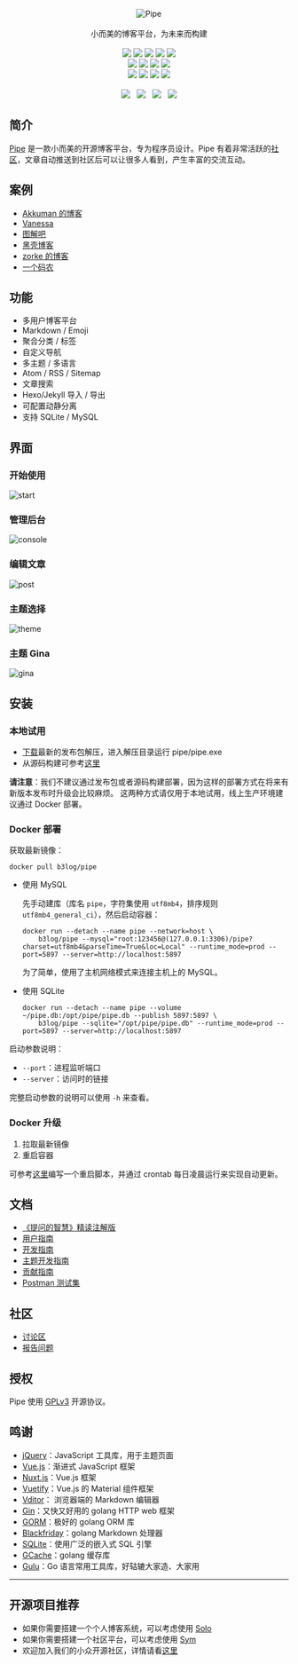 <p align = "center">
<img alt="Pipe" src="https://user-images.githubusercontent.com/873584/52321153-3d6d6900-2a0e-11e9-9ea6-57974a302dbf.png">
<br><br>
小而美的博客平台，为未来而构建
<br><br>
<a title="Build Status" target="_blank" href="https://travis-ci.org/b3log/pipe"><img src="https://img.shields.io/travis/b3log/pipe.svg?style=flat-square"></a>
<a title="Go Report Card" target="_blank" href="https://goreportcard.com/report/github.com/b3log/pipe"><img src="https://goreportcard.com/badge/github.com/b3log/pipe?style=flat-square"></a>
<a title="Coverage Status" target="_blank" href="https://coveralls.io/repos/github/b3log/pipe/badge.svg?branch=master"><img src="https://img.shields.io/coveralls/github/b3log/pipe.svg?style=flat-square&color=CC9933"></a>
<a title="Code Size" target="_blank" href="https://github.com/b3log/pipe"><img src="https://img.shields.io/github/languages/code-size/b3log/pipe.svg?style=flat-square"></a>
<a title="GPLv3" target="_blank" href="https://github.com/b3log/pipe/blob/master/LICENSE"><img src="https://img.shields.io/badge/license-GPLv3-orange.svg?style=flat-square"></a>
<br>
<a title="Releases" target="_blank" href="https://github.com/b3log/pipe/releases"><img src="https://img.shields.io/github/release/b3log/pipe.svg?style=flat-square"></a>
<a title="Release Date" target="_blank" href="https://github.com/b3log/pipe/releases"><img src="https://img.shields.io/github/release-date/b3log/pipe.svg?style=flat-square&color=99CCFF"></a>
<a title="Docker Pulls" target="_blank" href="https://hub.docker.com/r/b3log/pipe"><img src="https://img.shields.io/docker/pulls/b3log/pipe.svg?style=flat-square&color=blueviolet"></a>
<a title="Docker Image Size" target="_blank" href="https://hub.docker.com/r/b3log/pipe"><img src="https://img.shields.io/microbadger/image-size/b3log/pipe.svg?style=flat-square&color=ff96b4"></a>
<br>
<a title="GitHub Commits" target="_blank" href="https://github.com/b3log/pipe/commits/master"><img src="https://img.shields.io/github/commit-activity/m/b3log/pipe.svg?style=flat-square"></a>
<a title="Last Commit" target="_blank" href="https://github.com/b3log/pipe/commits/master"><img src="https://img.shields.io/github/last-commit/b3log/pipe.svg?style=flat-square&color=FF9900"></a>
<a title="GitHub Pull Requests" target="_blank" href="https://github.com/b3log/pipe/pulls"><img src="https://img.shields.io/github/issues-pr-closed/b3log/pipe.svg?style=flat-square&color=FF9966"></a>
<a title="Hits" target="_blank" href="https://github.com/b3log/hits"><img src="https://hits.b3log.org/b3log/pipe.svg"></a>
<br><br>
<a title="GitHub Watchers" target="_blank" href="https://github.com/b3log/pipe/watchers"><img src="https://img.shields.io/github/watchers/b3log/pipe.svg?label=Watchers&style=social"></a>&nbsp;&nbsp;
<a title="GitHub Stars" target="_blank" href="https://github.com/b3log/pipe/stargazers"><img src="https://img.shields.io/github/stars/b3log/pipe.svg?label=Stars&style=social"></a>&nbsp;&nbsp;
<a title="GitHub Forks" target="_blank" href="https://github.com/b3log/pipe/network/members"><img src="https://img.shields.io/github/forks/b3log/pipe.svg?label=Forks&style=social"></a>&nbsp;&nbsp;
<a title="Author GitHub Followers" target="_blank" href="https://github.com/88250"><img src="https://img.shields.io/github/followers/88250.svg?label=Followers&style=social"></a>
</p>

## 简介

[Pipe](https://github.com/b3log/pipe) 是一款小而美的开源博客平台，专为程序员设计。Pipe 有着非常活跃的[社区](https://hacpai.com)，文章自动推送到社区后可以让很多人看到，产生丰富的交流互动。

## 案例

* [Akkuman 的博客](http://o0o.pub)
* [Vanessa](http://vanessa.b3log.org)
* [图解吧](http://tujie8.net)
* [黑壳博客](http://blog.bhusk.com)
* [zorke 的博客](https://www.zorkelvll.cn)
* [一个码农](http://blog.gitor.org)

## 功能

* 多用户博客平台
* Markdown / Emoji
* 聚合分类 / 标签
* 自定义导航
* 多主题 / 多语言
* Atom / RSS / Sitemap
* 文章搜索
* Hexo/Jekyll 导入 / 导出
* 可配置动静分离
* 支持 SQLite / MySQL

## 界面

### 开始使用

![start](https://user-images.githubusercontent.com/873584/56882188-78bf8700-6a95-11e9-9aab-841340d809ea.png)

### 管理后台

![console](https://user-images.githubusercontent.com/873584/56882183-7826f080-6a95-11e9-92ab-447c8f05c1ac.png)

### 编辑文章

![post](https://user-images.githubusercontent.com/873584/56882187-78bf8700-6a95-11e9-9147-822df8a32ffc.png)

### 主题选择

![theme](https://user-images.githubusercontent.com/873584/56882189-78bf8700-6a95-11e9-8b63-ab1f3a8b9a21.png)

### 主题 Gina

![gina](https://user-images.githubusercontent.com/873584/56882185-7826f080-6a95-11e9-9809-79a6eaaf784c.png)

## 安装

### 本地试用

* [下载](https://github.com/b3log/pipe/releases)最新的发布包解压，进入解压目录运行 pipe/pipe.exe
* 从源码构建可参考[这里](https://hacpai.com/article/1533965022328)

**请注意**：我们不建议通过发布包或者源码构建部署，因为这样的部署方式在将来有新版本发布时升级会比较麻烦。
这两种方式请仅用于本地试用，线上生产环境建议通过 Docker 部署。

### Docker 部署

获取最新镜像：

```shell
docker pull b3log/pipe
```

* 使用 MySQL

  先手动建库（库名 `pipe`，字符集使用 `utf8mb4`，排序规则 `utf8mb4_general_ci`），然后启动容器：
  
  ```shell
  docker run --detach --name pipe --network=host \
      b3log/pipe --mysql="root:123456@(127.0.0.1:3306)/pipe?charset=utf8mb4&parseTime=True&loc=Local" --runtime_mode=prod --port=5897 --server=http://localhost:5897
  ```
  为了简单，使用了主机网络模式来连接主机上的 MySQL。
  
* 使用 SQLite

  ```shell
  docker run --detach --name pipe --volume ~/pipe.db:/opt/pipe/pipe.db --publish 5897:5897 \
      b3log/pipe --sqlite="/opt/pipe/pipe.db" --runtime_mode=prod --port=5897 --server=http://localhost:5897
  ```
  
启动参数说明：

* `--port`：进程监听端口
* `--server`：访问时的链接

完整启动参数的说明可以使用 `-h` 来查看。

### Docker 升级

1. 拉取最新镜像
2. 重启容器

可参考[这里](https://github.com/b3log/pipe/blob/master/docker-restart.sh)编写一个重启脚本，并通过 crontab 每日凌晨运行来实现自动更新。

## 文档

* [《提问的智慧》精读注解版](https://hacpai.com/article/1536377163156)
* [用户指南](https://hacpai.com/article/1513761942333)
* [开发指南](https://hacpai.com/article/1533965022328)
* [主题开发指南](https://hacpai.com/article/1512550354920)
* [贡献指南](https://github.com/b3log/pipe/blob/master/CONTRIBUTING.md)
* [Postman 测试集](https://www.getpostman.com/collections/900ddef64ad0e60479a6)

## 社区

* [讨论区](https://hacpai.com/tag/pipe)
* [报告问题](https://github.com/b3log/pipe/issues/new/choose)

## 授权

Pipe 使用 [GPLv3](https://www.gnu.org/licenses/gpl-3.0.txt) 开源协议。

## 鸣谢

* [jQuery](https://github.com/jquery/jquery)：JavaScript 工具库，用于主题页面
* [Vue.js](https://github.com/vuejs/vue)：渐进式 JavaScript 框架
* [Nuxt.js](https://github.com/nuxt/nuxt.js)：Vue.js 框架
* [Vuetify](https://github.com/vanessa219/vuetify)：Vue.js 的 Material 组件框架
* [Vditor](https://github.com/b3log/vditor)： 浏览器端的 Markdown 编辑器
* [Gin](https://github.com/gin-gonic/gin)：又快又好用的 golang HTTP web 框架
* [GORM](https://github.com/jinzhu/gorm)：极好的 golang ORM 库
* [Blackfriday](github.com/russross/blackfriday)：golang Markdown 处理器
* [SQLite](https://www.sqlite.org)：使用广泛的嵌入式 SQL 引擎
* [GCache](https://github.com/bluele/gcache)：golang 缓存库
* [Gulu](https://github.com/b3log/gulu)：Go 语言常用工具库，好轱辘大家造、大家用

---

## 开源项目推荐

* 如果你需要搭建一个个人博客系统，可以考虑使用 [Solo](https://github.com/b3log/solo)
* 如果你需要搭建一个社区平台，可以考虑使用 [Sym](https://github.com/b3log/symphony)
* 欢迎加入我们的小众开源社区，详情请看[这里](https://hacpai.com/article/1463025124998)
